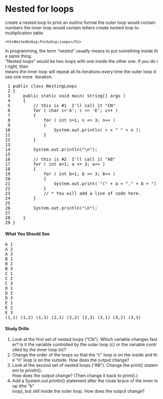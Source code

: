 # Nested for loops

create a nested loop to print an outline format 
the outer loop would contain numbers the inner loop would contain letters
create nested loop to multiplication table



    <h1>Nested&nbsp;For&nbsp;Loops</h1>
<p>In&nbsp;programming,&nbsp;the&nbsp;term&nbsp;“nested”&nbsp;usually&nbsp;means&nbsp;to&nbsp;put&nbsp;something&nbsp;inside&nbsp;the&nbsp;same&nbsp;thing.&nbsp; “Nested&nbsp;loops”&nbsp;would&nbsp;be&nbsp;two&nbsp;loops&nbsp;with&nbsp;one&nbsp;inside&nbsp;the&nbsp;other&nbsp;one.&nbsp;If&nbsp;you&nbsp;do&nbsp;it&nbsp;right,&nbsp;then&nbsp; means&nbsp;the&nbsp;inner&nbsp;loop&nbsp;will&nbsp;repeat&nbsp;all&nbsp;its&nbsp;iterations&nbsp;every&nbsp;time&nbsp;the&nbsp;outer&nbsp;loop&nbsp;does&nbsp;one&nbsp;more&nbsp; iteration.</p>
<pre>&nbsp;1&nbsp;public&nbsp;class&nbsp;NestingLoops
&nbsp;2&nbsp;{
&nbsp;3&nbsp;&nbsp;&nbsp;&nbsp;&nbsp;public&nbsp;static&nbsp;void&nbsp;main(&nbsp;String[]&nbsp;args&nbsp;)
&nbsp;4&nbsp;&nbsp;&nbsp;&nbsp;&nbsp;{
&nbsp;5&nbsp;&nbsp;&nbsp;&nbsp;&nbsp;&nbsp;&nbsp;&nbsp;&nbsp;//&nbsp;this&nbsp;is&nbsp;#1&nbsp;­&nbsp;I'll&nbsp;call&nbsp;it&nbsp;"CN"
&nbsp;6&nbsp;&nbsp;&nbsp;&nbsp;&nbsp;&nbsp;&nbsp;&nbsp;&nbsp;for&nbsp;(&nbsp;char&nbsp;c='A';&nbsp;c&nbsp;&lt;=&nbsp;'E';&nbsp;c++&nbsp;)
&nbsp;7&nbsp;&nbsp;&nbsp;&nbsp;&nbsp;&nbsp;&nbsp;&nbsp;&nbsp;{
&nbsp;8&nbsp;&nbsp;&nbsp;&nbsp;&nbsp;&nbsp;&nbsp;&nbsp;&nbsp;&nbsp;&nbsp;&nbsp;&nbsp;for&nbsp;(&nbsp;int&nbsp;n=1;&nbsp;n&nbsp;&lt;=&nbsp;3;&nbsp;n++&nbsp;)
&nbsp;9&nbsp;&nbsp;&nbsp;&nbsp;&nbsp;&nbsp;&nbsp;&nbsp;&nbsp;&nbsp;&nbsp;&nbsp;&nbsp;{
10&nbsp;&nbsp;&nbsp;&nbsp;&nbsp;&nbsp;&nbsp;&nbsp;&nbsp;&nbsp;&nbsp;&nbsp;&nbsp;&nbsp;&nbsp;&nbsp;&nbsp;System.out.println(&nbsp;c&nbsp;+&nbsp;"&nbsp;"&nbsp;+&nbsp;n&nbsp;);
11&nbsp;&nbsp;&nbsp;&nbsp;&nbsp;&nbsp;&nbsp;&nbsp;&nbsp;&nbsp;&nbsp;&nbsp;&nbsp;}
12&nbsp;&nbsp;&nbsp;&nbsp;&nbsp;&nbsp;&nbsp;&nbsp;&nbsp;}
13&nbsp;
14&nbsp;&nbsp;&nbsp;&nbsp;&nbsp;&nbsp;&nbsp;&nbsp;&nbsp;System.out.println("\n");
15&nbsp;
16&nbsp;&nbsp;&nbsp;&nbsp;&nbsp;&nbsp;&nbsp;&nbsp;&nbsp;//&nbsp;this&nbsp;is&nbsp;#2&nbsp;­&nbsp;I'll&nbsp;call&nbsp;it&nbsp;"AB"
17&nbsp;&nbsp;&nbsp;&nbsp;&nbsp;&nbsp;&nbsp;&nbsp;&nbsp;for&nbsp;(&nbsp;int&nbsp;a=1;&nbsp;a&nbsp;&lt;=&nbsp;3;&nbsp;a++&nbsp;)
18&nbsp;&nbsp;&nbsp;&nbsp;&nbsp;&nbsp;&nbsp;&nbsp;&nbsp;{
19&nbsp;&nbsp;&nbsp;&nbsp;&nbsp;&nbsp;&nbsp;&nbsp;&nbsp;&nbsp;&nbsp;&nbsp;&nbsp;for&nbsp;(&nbsp;int&nbsp;b=1;&nbsp;b&nbsp;&lt;=&nbsp;3;&nbsp;b++&nbsp;)
20&nbsp;&nbsp;&nbsp;&nbsp;&nbsp;&nbsp;&nbsp;&nbsp;&nbsp;&nbsp;&nbsp;&nbsp;&nbsp;{
21&nbsp;&nbsp;&nbsp;&nbsp;&nbsp;&nbsp;&nbsp;&nbsp;&nbsp;&nbsp;&nbsp;&nbsp;&nbsp;&nbsp;&nbsp;&nbsp;&nbsp;System.out.print(&nbsp;"("&nbsp;+&nbsp;a&nbsp;+&nbsp;","&nbsp;+&nbsp;b&nbsp;+&nbsp;")&nbsp;"&nbsp;);
22&nbsp;&nbsp;&nbsp;&nbsp;&nbsp;&nbsp;&nbsp;&nbsp;&nbsp;&nbsp;&nbsp;&nbsp;&nbsp;}
23&nbsp;&nbsp;&nbsp;&nbsp;&nbsp;&nbsp;&nbsp;&nbsp;&nbsp;&nbsp;&nbsp;&nbsp;&nbsp;//&nbsp;*&nbsp;You&nbsp;will&nbsp;add&nbsp;a&nbsp;line&nbsp;of&nbsp;code&nbsp;here.
24&nbsp;&nbsp;&nbsp;&nbsp;&nbsp;&nbsp;&nbsp;&nbsp;&nbsp;}
25&nbsp;
26&nbsp;&nbsp;&nbsp;&nbsp;&nbsp;&nbsp;&nbsp;&nbsp;&nbsp;System.out.println("\n");
27&nbsp;
28&nbsp;&nbsp;&nbsp;&nbsp;&nbsp;}
29&nbsp;}
</pre>
<h4>What You Should See</h4>
<pre>A&nbsp;1
A&nbsp;2
A&nbsp;3
B&nbsp;1
B&nbsp;2
B&nbsp;3
C&nbsp;1
C&nbsp;2
C&nbsp;3
D&nbsp;1
D&nbsp;2
D&nbsp;3
E&nbsp;1
E&nbsp;2
E&nbsp;3
(1,1)&nbsp;(1,2)&nbsp;(1,3)&nbsp;(2,1)&nbsp;(2,2)&nbsp;(2,3)&nbsp;(3,1)&nbsp;(3,2)&nbsp;(3,3)&nbsp;
</pre>
<h4>Study&nbsp;Drills</h4>
<ol>
<li>Look&nbsp;at&nbsp;the&nbsp;first&nbsp;set&nbsp;of&nbsp;nested&nbsp;loops&nbsp;(“CN”).&nbsp;Which&nbsp;variable&nbsp;changes&nbsp;faster?&nbsp;Is&nbsp;it&nbsp;the&nbsp;variable&nbsp;controlled&nbsp;by&nbsp;the&nbsp;outer&nbsp;loop&nbsp;(c)&nbsp;or&nbsp;the&nbsp;variable&nbsp;controlled&nbsp;by&nbsp;the&nbsp;inner&nbsp;loop&nbsp;(n)?</li>
<li>Change&nbsp;the&nbsp;order&nbsp;of&nbsp;the&nbsp;loops&nbsp;so&nbsp;that&nbsp;the&nbsp;“c”&nbsp;loop&nbsp;is&nbsp;on&nbsp;the&nbsp;inside&nbsp;and&nbsp;the&nbsp;“n”&nbsp;loop&nbsp;is&nbsp;on&nbsp;the&nbsp;outside.&nbsp;How&nbsp;does&nbsp;the&nbsp;output&nbsp;change?</li>
<li>Look&nbsp;at&nbsp;the&nbsp;second&nbsp;set&nbsp;of&nbsp;nested&nbsp;loops&nbsp;(“AB”).&nbsp;Change&nbsp;the&nbsp;print()&nbsp;statement&nbsp;to&nbsp;println(). How&nbsp;does&nbsp;the&nbsp;output&nbsp;change?&nbsp;(Then&nbsp;change&nbsp;it&nbsp;back&nbsp;to&nbsp;print().)</li>
<li>Add&nbsp;a&nbsp;System.out.println()&nbsp;statement&nbsp;after&nbsp;the&nbsp;close&nbsp;brace&nbsp;of&nbsp;the&nbsp;inner&nbsp;loop&nbsp;(the&nbsp;“b”&nbsp; loop),&nbsp;but&nbsp;still&nbsp;inside&nbsp;the&nbsp;outer&nbsp;loop.&nbsp;How&nbsp;does&nbsp;the&nbsp;output&nbsp;change?</li>
</ol>
  
</div>